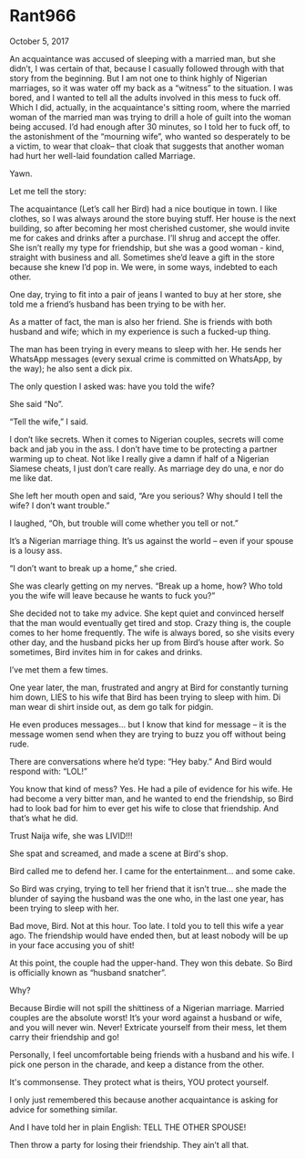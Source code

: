 # Rant966


October 5, 2017

An acquaintance was accused of sleeping with a married man, but she didn’t, I was certain of that, because I casually followed through with that story from the beginning. But I am not one to think highly of Nigerian marriages, so it was water off my back as a “witness” to the situation. I was bored, and I wanted to tell all the adults involved in this mess to fuck off. Which I did, actually, in the acquaintance's sitting room, where the married woman of the married man was trying to drill a hole of guilt into the woman being accused. I’d had enough after 30 minutes, so I told her to fuck off, to the astonishment of the “mourning wife”, who wanted so desperately to be a victim, to wear that cloak– that cloak that suggests that another woman had hurt her well-laid foundation called Marriage.

Yawn.

Let me tell the story:

The acquaintance (Let’s call her Bird) had a nice boutique in town. I like clothes, so I was always around the store buying stuff. Her house is the next building, so after becoming her most cherished customer, she would invite me for cakes and drinks after a purchase. I’ll shrug and accept the offer. She isn’t really my type for friendship, but she was a good woman - kind, straight with business and all. Sometimes she’d leave a gift in the store because she knew I’d pop in. We were, in some ways, indebted to each other.

One day, trying to fit into a pair of jeans I wanted to buy at her store, she told me a friend’s husband has been trying to be with her.

As a matter of fact, the man is also her friend. She is friends with both husband and wife; which in my experience is such a fucked-up thing. 

The man has been trying in every means to sleep with her. He sends her WhatsApp messages (every sexual crime is committed on WhatsApp, by the way); he also sent a dick pix.

The only question I asked was: have you told the wife?

She said “No”.

“Tell the wife,” I said.

I don’t like secrets. When it comes to Nigerian couples, secrets will come back and jab you in the ass. I don’t have time to be protecting a partner warming up to cheat. Not like I really give a damn if half of a Nigerian Siamese cheats, I just don’t care really. As marriage dey do una, e nor do me like dat.

She left her mouth open and said, “Are you serious? Why should I tell the wife? I don’t want trouble.”

I laughed, “Oh, but trouble will come whether you tell or not.”

It’s a Nigerian marriage thing. It’s us against the world – even if your spouse is a lousy ass.

“I don’t want to break up a home,” she cried.

She was clearly getting on my nerves. “Break up a home, how? Who told you the wife will leave because he wants to fuck you?”

She decided not to take my advice. She kept quiet and convinced herself that the man would eventually get tired and stop. Crazy thing is, the couple comes to her home frequently. The wife is always bored, so she visits every other day, and the husband picks her up from Bird’s house after work. So sometimes, Bird invites him in for cakes and drinks.

I’ve met them a few times.

One year later, the man, frustrated and angry at Bird for constantly turning him down, LIES to his wife that Bird has been trying to sleep with him. Di man wear di shirt inside out, as dem go talk for pidgin.

He even produces messages… but I know that kind for message – it is the message women send when they are trying to buzz you off without being rude. 

There are conversations where he’d type:
“Hey baby.”
And Bird would respond with: “LOL!”

You know that kind of mess? Yes. He had a pile of evidence for his wife. He had become a very bitter man, and he wanted to end the friendship, so Bird had to look bad for him to ever get his wife to close that friendship. And that’s what he did.

Trust Naija wife, she was LIVID!!!

She spat and screamed, and made a scene at Bird's shop.

Bird called me to defend her. I came for the entertainment… and some cake.

So Bird was crying, trying to tell her friend that it isn’t true… she made the blunder of saying the husband was the one who, in the last one year, has been trying to sleep with her. 

Bad move, Bird. Not at this hour. Too late. I told you to tell this wife a year ago. The friendship would have ended then, but at least nobody will be up in your face accusing you of shit!

At this point, the couple had the upper-hand. They won this debate. So Bird is officially known as “husband snatcher”.

Why?

Because Birdie will not spill the shittiness of a Nigerian marriage.
Married couples are the absolute worst! It’s your word against a husband or wife, and you will never win. Never! Extricate yourself from their mess, let them carry their friendship and go!

Personally, I feel uncomfortable being friends with a husband and his wife. I pick one person in the charade, and keep a distance from the other.

It's commonsense. They protect what is theirs, YOU protect yourself.

I only just remembered this because another acquaintance is asking for advice for something similar.

And I have told her in plain English: TELL THE OTHER SPOUSE!

Then throw a party for losing their friendship. They ain’t all that.